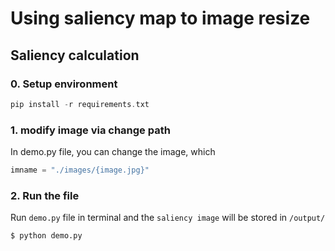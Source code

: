 # Using saliency map to image resize
## Saliency calculation
### 0. Setup environment
```c
pip install -r requirements.txt
```
### 1. modify image via change path
In demo.py file, you can change the image, which 
```python
imname = "./images/{image.jpg}"
```
### 2. Run the file
Run `demo.py` file in terminal and the `saliency image` will be stored in `/output/`
```bash
$ python demo.py
```

